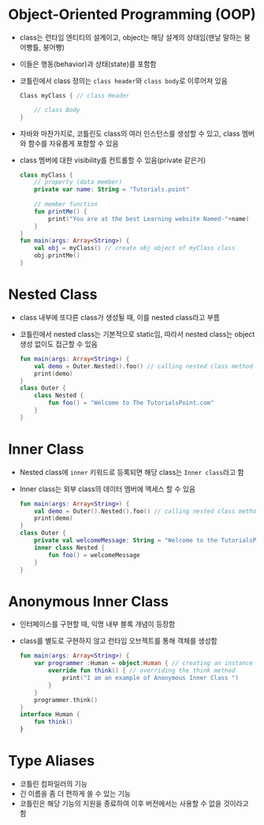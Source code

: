 # Object-Oriented Programming (OOP)
- class는 런타임 엔티티의 설계이고, object는 해당 설계의 상태임(맨날 말하는 붕어빵틀, 붕어빵)
- 이들은 행동(behavior)과 상태(state)를 포함함
- 코틀린에서 class 정의는 `class header`와 `class body`로 이루어져 있음

    ```kotlin
    Class myClass { // class Header 

        // class Body
    }
    ```

- 자바와 마찬가지로, 코틀린도 class의 여러 인스턴스를 생성할 수 있고, class 멤버와 함수를 자유롭게 포함할 수 있음
- class 멤버에 대한 visibility를 컨트롤할 수 있음(private 같은거)

    ```kotlin
    class myClass {
        // property (data member)
        private var name: String = "Tutorials.point"
        
        // member function
        fun printMe() {
            print("You are at the best Learning website Named-"+name)
        }
    }
    fun main(args: Array<String>) {
        val obj = myClass() // create obj object of myClass class
        obj.printMe()
    }
    ```

# Nested Class
- class 내부에 또다른 class가 생성될 때, 이를 nested class라고 부름
- 코틀린에서 nested class는 기본적으로 static임, 따라서 nested class는 object 생성 없이도 접근할 수 있음

    ```kotlin
    fun main(args: Array<String>) {
        val demo = Outer.Nested().foo() // calling nested class method
        print(demo)
    }
    class Outer {
        class Nested {
            fun foo() = "Welcome to The TutorialsPoint.com"
        }
    }
    ```

# Inner Class
- Nested class에 `inner` 키워드로 등록되면 해당 class는 `Inner class`라고 함
- Inner class는 외부 class의 데이터 멤버에 액세스 할 수 있음

    ```kotlin
    fun main(args: Array<String>) {
        val demo = Outer().Nested().foo() // calling nested class method
        print(demo)
    }
    class Outer {
        private val welcomeMessage: String = "Welcome to the TutorialsPoint.com"
        inner class Nested {
            fun foo() = welcomeMessage
        }
    }
    ```

# Anonymous Inner Class
- 인터페이스를 구현할 때, 익명 내부 블록 개념이 등장함
- class를 별도로 구현하지 않고 런타임 오브젝트를 통해 객체를 생성함

    ```kotlin
    fun main(args: Array<String>) {
        var programmer :Human = object:Human { // creating an instance of the interface
            override fun think() { // overriding the think method
                print("I am an example of Anonymous Inner Class ")
            }
        }
        programmer.think()
    }
    interface Human {
        fun think()
    }
    ```

# Type Aliases
- 코틀린 컴파일러의 기능
- 긴 이름을 좀 더 편하게 쓸 수 있는 기능
- 코틀린은 해당 기능의 지원을 종료하여 이후 버전에서는 사용할 수 없을 것이라고 함